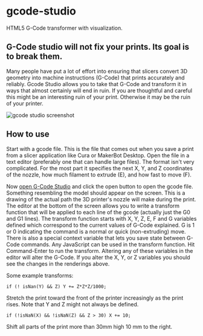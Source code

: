 # gcode-studio
HTML5 G-Code transformer with visualization.

## G-Code studio will not fix your prints. Its goal is to break them.

Many people have put a lot of effort into ensuring that slicers convert 3D geometry into machine instructions (G-Code) that prints accurately and reliably. Gcode Studio allows you to take that G-Code and transform it in ways that almost certainly will end in ruin. If you are thoughtful and careful this might be an interesting ruin of your print. Otherwise it may be the ruin of your printer.

![gcode studio screenshot](http://acruikshank.github.io/gcode-studio/screenshot.jpg)

## How to use

Start with a gcode file. This is the file that comes out when you save a print from a slicer application like Cura or MakerBot Desktop. Open the file in a text editor (preferably one that can handle large files). The format isn't very complicated. For the most part it specifies the next X, Y, and Z coordinates of the nozzle, how much filament to extrude (E), and how fast to move (F).

Now [open G-Code Studio](http://acruikshank.github.io/gcode-studio/gcode-studio.html) and click the open button to open the gcode file. Something resembling the model should appear on the screen. This is a drawing of the actual path the 3D printer's nozzle will make during the print. The editor at the bottom of the screen allows you to write a transform function that will be applied to each line of the gcode (actually just the G0 and G1 lines). The transform function starts with X, Y, Z, E, F and G variables defined which correspond to the current values of G-Code explained. G is 1 or 0 indicating the command is a normal or quick (non-extruding) move. There is also a special context variable that lets you save state between G-Code commands. Any JavaScript can be used in the transform function. Hit Command-Enter to run the transform. Altering any of these variables in the editor will alter the G-Code. If you alter the X, Y, or Z variables you should see the changes in the renderings above.

Some example transforms:
```
if (! isNan(Y) && Z) Y += Z*Z*Z/1000;
```
Stretch the print toward the front of the printer increasingly as the print rises. Note that Y and Z might not always be defined.

```
if (!isNaN(X) && !isNaN(Z) && Z > 30) X += 10;
```
Shift all parts of the print more than 30mm high 10 mm to the right.
